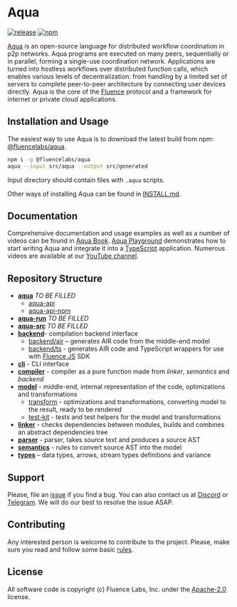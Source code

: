 # Aqua

[![release](https://github.com/fluencelabs/aqua/actions/workflows/release.yml/badge.svg)](https://github.com/fluencelabs/aqua/actions/workflows/release.yml)
[![npm](https://img.shields.io/npm/v/@fluencelabs/aqua)](https://www.npmjs.com/package/@fluencelabs/aqua)

[Aqua](https://fluence.dev/docs/aqua-book/introduction) is an open-source language for distributed workflow coordination in p2p networks. Aqua programs are executed on many peers, sequentially or in parallel, forming a single-use coordination network. Applications are turned into hostless workflows over distributed function calls, which enables various levels of decentralization: from handling by a limited set of servers to complete peer-to-peer architecture by connecting user devices directly. Aqua is the core of the [Fluence](https://fluence.network/) protocol and a framework for internet or private cloud applications.


## Installation and Usage

The easiest way to use Aqua is to download the latest build from npm: [@fluencelabs/aqua](https://www.npmjs.com/package/@fluencelabs/aqua).

```bash
npm i -g @fluencelabs/aqua
aqua --input src/aqua --output src/generated
```

Input directory should contain files with `.aqua` scripts.

Other ways of installing Aqua can be found in [INSTALL.md](./INSTALL.md).


## Documentation

Comprehensive documentation and usage examples as well as a number of videos can be found in [Aqua Book](https://fluence.dev/docs/aqua-book/introduction). [Aqua Playground](https://github.com/fluencelabs/aqua-playground) demonstrates how to start writing Aqua and integrate it into a [TypeScript](https://www.typescriptlang.org/) application. Numerous videos are available at our [YouTube channel](https://www.youtube.com/@fluencelabs).


## Repository Structure

- [**aqua**](./aqua) _TO BE FILLED_
    - [aqua-api](./aqua-api)
    - [aqua-api-npm](./aqua-api-npm)
- [**aqua-run**](./aqua-run) _TO BE FILLED_
- [**aqua-src**](./aqua-src) _TO BE FILLED_
- [**backend**](./backend)- compilation backend interface
    - [backend/air](./backend/air) – generates AIR code from the middle-end model
    - [backend/ts](./backend/ts) - generates AIR code and TypeScript wrappers for use with [Fluence JS]( https://github.com/fluencelabs/fluence-js) SDK
- [**cli**](./cli) - CLI interface
- [**compiler**](./compiler) - compiler as a pure function made from _linker_, _semantics_ and _backend_
- [**model**](./model) - middle-end, internal representation of the code, optimizations and transformations
    - [transform](./model/transform) - optimizations and transformations, converting model to the result, ready to be rendered
    - [test-kit](./model/test-kit) - tests and test helpers for the model and transformations
- [**linker**](./linker) - checks dependencies between modules, builds and combines an abstract dependencies tree
- [**parser**](./parser) - parser, takes source text and produces a source AST
- [**semantics**](./semantics) - rules to convert source AST into the model
- [**types**](./types) – data types, arrows, stream types definitions and variance


## Support

Please, file an [issue](https://github.com/fluencelabs/aqua/issues) if you find a bug. You can also contact us at [Discord](https://discord.com/invite/5qSnPZKh7u) or [Telegram](https://t.me/fluence_project).  We will do our best to resolve the issue ASAP.


## Contributing

Any interested person is welcome to contribute to the project. Please, make sure you read and follow some basic [rules](./CONTRIBUTING.md).


## License

All software code is copyright (c) Fluence Labs, Inc. under the [Apache-2.0](./LICENSE) license.

